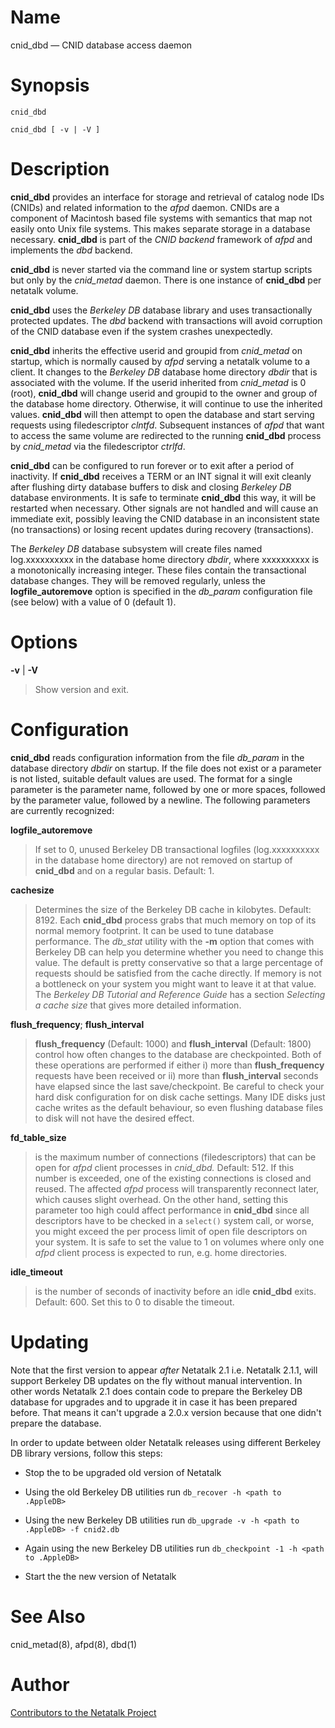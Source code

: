 # Name

cnid_dbd — CNID database access daemon

# Synopsis

`cnid_dbd`

`cnid_dbd [ -v | -V ]`

# Description

**cnid_dbd** provides an interface for storage and retrieval of catalog
node IDs (CNIDs) and related information to the *afpd* daemon. CNIDs are
a component of Macintosh based file systems with semantics that map not
easily onto Unix file systems. This makes separate storage in a database
necessary. **cnid_dbd** is part of the *CNID backend* framework of *afpd*
and implements the *dbd* backend.

**cnid_dbd** is never started via the command line or system startup
scripts but only by the *cnid_metad* daemon. There is one instance of
**cnid_dbd** per netatalk volume.

**cnid_dbd** uses the *Berkeley DB* database library and uses
transactionally protected updates. The *dbd* backend with transactions
will avoid corruption of the CNID database even if the system crashes
unexpectedly.

**cnid_dbd** inherits the effective userid and groupid from *cnid_metad*
on startup, which is normally caused by *afpd* serving a netatalk volume
to a client. It changes to the *Berkeley DB* database home directory
*dbdir* that is associated with the volume. If the userid inherited from
*cnid_metad* is 0 (root), **cnid_dbd** will change userid and groupid to
the owner and group of the database home directory. Otherwise, it will
continue to use the inherited values. **cnid_dbd** will then attempt to
open the database and start serving requests using filedescriptor
*clntfd*. Subsequent instances of *afpd* that want to access the same
volume are redirected to the running **cnid_dbd** process by *cnid_metad*
via the filedescriptor *ctrlfd*.

**cnid_dbd** can be configured to run forever or to exit after a period of
inactivity. If **cnid_dbd** receives a TERM or an INT signal it will exit
cleanly after flushing dirty database buffers to disk and closing
*Berkeley DB* database environments. It is safe to terminate **cnid_dbd**
this way, it will be restarted when necessary. Other signals are not
handled and will cause an immediate exit, possibly leaving the CNID
database in an inconsistent state (no transactions) or losing recent
updates during recovery (transactions).

The *Berkeley DB* database subsystem will create files named
log.xxxxxxxxxx in the database home directory *dbdir*, where xxxxxxxxxx
is a monotonically increasing integer. These files contain the
transactional database changes. They will be removed regularly, unless
the **logfile_autoremove** option is specified in the *db_param*
configuration file (see below) with a value of 0 (default 1).

# Options

**-v** | **-V**

> Show version and exit.

# Configuration

**cnid_dbd** reads configuration information from the file *db_param* in
the database directory *dbdir* on startup. If the file does not exist or
a parameter is not listed, suitable default values are used. The format
for a single parameter is the parameter name, followed by one or more
spaces, followed by the parameter value, followed by a newline. The
following parameters are currently recognized:

**logfile_autoremove**

> If set to 0, unused Berkeley DB transactional logfiles (log.xxxxxxxxxx
in the database home directory) are not removed on startup of **cnid_dbd**
and on a regular basis. Default: 1.

**cachesize**

> Determines the size of the Berkeley DB cache in kilobytes.
Default: 8192. Each **cnid_dbd** process grabs that much memory on top of
its normal memory footprint. It can be used to tune database
performance. The *db_stat* utility with the **-m** option that comes with
Berkeley DB can help you determine whether you need to change this
value. The default is pretty conservative so that a large percentage of
requests should be satisfied from the cache directly. If memory is not a
bottleneck on your system you might want to leave it at that value. The
*Berkeley DB Tutorial and Reference Guide* has a section *Selecting a
cache size* that gives more detailed information.

**flush_frequency**; **flush_interval**

> **flush_frequency** (Default: 1000) and **flush_interval** (Default: 1800)
control how often changes to the database are checkpointed. Both of
these operations are performed if either i) more than **flush_frequency**
requests have been received or ii) more than **flush_interval** seconds
have elapsed since the last save/checkpoint. Be careful to check your
hard disk configuration for on disk cache settings. Many IDE disks just
cache writes as the default behaviour, so even flushing database files
to disk will not have the desired effect.

**fd_table_size**

> is the maximum number of connections (filedescriptors) that can be open
for *afpd* client processes in *cnid_dbd.* Default: 512. If this number
is exceeded, one of the existing connections is closed and reused. The
affected *afpd* process will transparently reconnect later, which causes
slight overhead. On the other hand, setting this parameter too high
could affect performance in **cnid_dbd** since all descriptors have to be
checked in a `select()` system call, or worse, you might exceed the per
process limit of open file descriptors on your system. It is safe to set
the value to 1 on volumes where only one *afpd* client process is
expected to run, e.g. home directories.

**idle_timeout**

> is the number of seconds of inactivity before an idle **cnid_dbd** exits.
Default: 600. Set this to 0 to disable the timeout.

# Updating

Note that the first version to appear *after* Netatalk 2.1 i.e. Netatalk
2.1.1, will support Berkeley DB updates on the fly without manual
intervention. In other words Netatalk 2.1 does contain code to prepare
the Berkeley DB database for upgrades and to upgrade it in case it has
been prepared before. That means it can't upgrade a 2.0.x version
because that one didn't prepare the database.

In order to update between older Netatalk releases using different
Berkeley DB library versions, follow this steps:

- Stop the to be upgraded old version of Netatalk

- Using the old Berkeley DB utilities run
`db_recover -h <path to .AppleDB>`

- Using the new Berkeley DB utilities run
`db_upgrade -v -h <path to .AppleDB> -f cnid2.db`

- Again using the new Berkeley DB utilities run
`db_checkpoint -1 -h <path to .AppleDB>`

- Start the the new version of Netatalk

# See Also

cnid_metad(8), afpd(8), dbd(1)

# Author

[Contributors to the Netatalk Project](https://netatalk.io/contributors)
